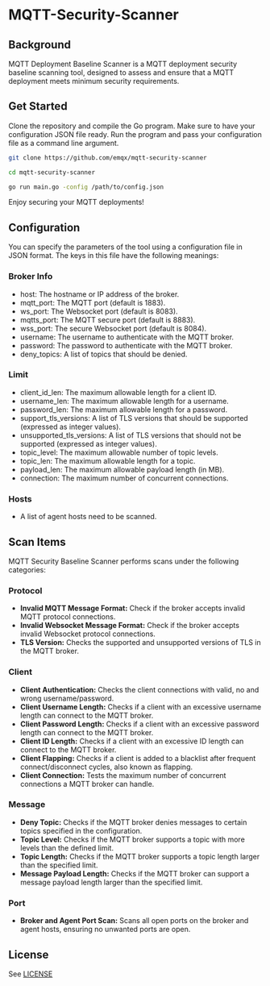 # MQTT-Security-Scanner


## Background
MQTT Deployment Baseline Scanner is a MQTT deployment security baseline scanning tool, designed to assess and ensure that a MQTT deployment meets minimum security requirements.


## Get Started
Clone the repository and compile the Go program. Make sure to have your configuration JSON file ready. Run the program and pass your configuration file as a command line argument.

``` bash
git clone https://github.com/emqx/mqtt-security-scanner

cd mqtt-security-scanner

go run main.go -config /path/to/config.json
```
Enjoy securing your MQTT deployments!


## Configuration
You can specify the parameters of the tool using a configuration file in JSON format. The keys in this file have the following meanings:

### Broker Info
- host: The hostname or IP address of the broker.
- mqtt_port: The MQTT port (default is 1883).
- ws_port: The Websocket port (default is 8083).
- mqtts_port: The MQTT secure port (default is 8883).
- wss_port: The secure Websocket port (default is 8084).
- username: The username to authenticate with the MQTT broker.
- password: The password to authenticate with the MQTT broker.
- deny_topics: A list of topics that should be denied.

### Limit
- client_id_len: The maximum allowable length for a client ID.
- username_len: The maximum allowable length for a username.
- password_len: The maximum allowable length for a password.
- support_tls_versions: A list of TLS versions that should be supported (expressed as integer values).
- unsupported_tls_versions: A list of TLS versions that should not be supported (expressed as integer values).
- topic_level: The maximum allowable number of topic levels.
- topic_len: The maximum allowable length for a topic.
- payload_len: The maximum allowable payload length (in MB).
- connection: The maximum number of concurrent connections.

### Hosts
- A list of agent hosts need to be scanned.


## Scan Items
MQTT Security Baseline Scanner performs scans under the following categories:

### Protocol
- **Invalid MQTT Message Format:** Check if the broker accepts invalid MQTT protocol connections.
- **Invalid Websocket Message Format:** Check if the broker accepts invalid Websocket protocol connections.
- **TLS Version:** Checks the supported and unsupported versions of TLS in the MQTT broker.

### Client
- **Client Authentication:** Checks the client connections with valid, no and wrong username/password.
- **Client Username Length:** Checks if a client with an excessive username length can connect to the MQTT broker.
- **Client Password Length:** Checks if a client with an excessive password length can connect to the MQTT broker.
- **Client ID Length:** Checks if a client with an excessive ID length can connect to the MQTT broker.
- **Client Flapping:** Checks if a client is added to a blacklist after frequent connect/disconnect cycles, also known as flapping.
- **Client Connection:** Tests the maximum number of concurrent connections a MQTT broker can handle.

### Message
- **Deny Topic:** Checks if the MQTT broker denies messages to certain topics specified in the configuration.
- **Topic Level:** Checks if the MQTT broker supports a topic with more levels than the defined limit.
- **Topic Length:** Checks if the MQTT broker supports a topic length larger than the specified limit.
- **Message Payload Length:** Checks if the MQTT broker can support a message payload length larger than the specified limit.

### Port
- **Broker and Agent Port Scan:** Scans all open ports on the broker and agent hosts, ensuring no unwanted ports are open.


## License
See [LICENSE](https://github.com/emqx/mqtt-security-scanner/blob/main/LICENSE)